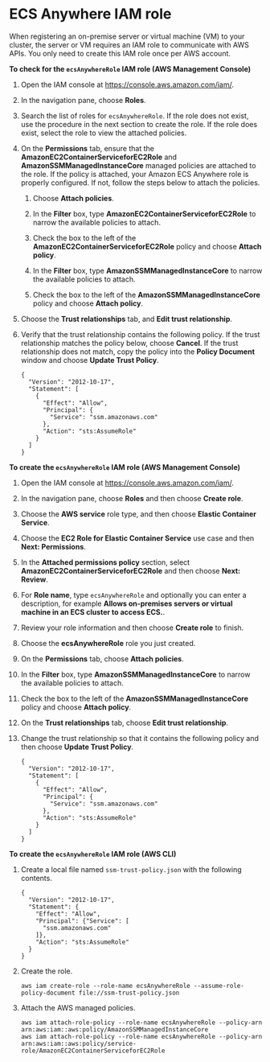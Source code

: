 # ECS Anywhere IAM role<a name="iam-role-ecsanywhere"></a>

When registering an on\-premise server or virtual machine \(VM\) to your cluster, the server or VM requires an IAM role to communicate with AWS APIs\. You only need to create this IAM role once per AWS account\.<a name="procedure-check-ecsanywhere-role"></a>

**To check for the `ecsAnywhereRole` IAM role \(AWS Management Console\)**

1. Open the IAM console at [https://console\.aws\.amazon\.com/iam/](https://console.aws.amazon.com/iam/)\.

1. In the navigation pane, choose **Roles**\. 

1. Search the list of roles for `ecsAnywhereRole`\. If the role does not exist, use the procedure in the next section to create the role\. If the role does exist, select the role to view the attached policies\.

1. On the **Permissions** tab, ensure that the **AmazonEC2ContainerServiceforEC2Role** and **AmazonSSMManagedInstanceCore** managed policies are attached to the role\. If the policy is attached, your Amazon ECS Anywhere role is properly configured\. If not, follow the steps below to attach the policies\.

   1. Choose **Attach policies**\.

   1. In the **Filter** box, type **AmazonEC2ContainerServiceforEC2Role** to narrow the available policies to attach\.

   1. Check the box to the left of the **AmazonEC2ContainerServiceforEC2Role** policy and choose **Attach policy**\.

   1. In the **Filter** box, type **AmazonSSMManagedInstanceCore** to narrow the available policies to attach\.

   1. Check the box to the left of the **AmazonSSMManagedInstanceCore** policy and choose **Attach policy**\.

1. Choose the **Trust relationships** tab, and **Edit trust relationship**\.

1. Verify that the trust relationship contains the following policy\. If the trust relationship matches the policy below, choose **Cancel**\. If the trust relationship does not match, copy the policy into the **Policy Document** window and choose **Update Trust Policy**\.

   ```
   {
     "Version": "2012-10-17",
     "Statement": [
       {
         "Effect": "Allow",
         "Principal": {
           "Service": "ssm.amazonaws.com"
         },
         "Action": "sts:AssumeRole"
       }
     ]
   }
   ```

**To create the `ecsAnywhereRole` IAM role \(AWS Management Console\)**

1. Open the IAM console at [https://console\.aws\.amazon\.com/iam/](https://console.aws.amazon.com/iam/)\.

1. In the navigation pane, choose **Roles** and then choose **Create role**\.

1. Choose the **AWS service** role type, and then choose **Elastic Container Service**\.

1. Choose the **EC2 Role for Elastic Container Service** use case and then **Next: Permissions**\.

1. In the **Attached permissions policy** section, select **AmazonEC2ContainerServiceforEC2Role** and then choose **Next: Review**\.

1. For **Role name**, type `ecsAnywhereRole` and optionally you can enter a description, for example **Allows on\-premises servers or virtual machine in an ECS cluster to access ECS\.**\.

1. Review your role information and then choose **Create role** to finish\.

1. Choose the **ecsAnywhereRole** role you just created\.

1. On the **Permissions** tab, choose **Attach policies**\.

1. In the **Filter** box, type **AmazonSSMManagedInstanceCore** to narrow the available policies to attach\.

1. Check the box to the left of the **AmazonSSMManagedInstanceCore** policy and choose **Attach policy**\.

1. On the **Trust relationships** tab, choose **Edit trust relationship**\.

1. Change the trust relationship so that it contains the following policy and then choose **Update Trust Policy**\.

   ```
   {
     "Version": "2012-10-17",
     "Statement": [
       {
         "Effect": "Allow",
         "Principal": {
           "Service": "ssm.amazonaws.com"
         },
         "Action": "sts:AssumeRole"
       }
     ]
   }
   ```

**To create the `ecsAnywhereRole` IAM role \(AWS CLI\)**

1. Create a local file named `ssm-trust-policy.json` with the following contents\.

   ```
   {
     "Version": "2012-10-17",
     "Statement": {
       "Effect": "Allow",
       "Principal": {"Service": [
         "ssm.amazonaws.com"
       ]},
       "Action": "sts:AssumeRole"
     }
   }
   ```

1. Create the role\.

   ```
   aws iam create-role --role-name ecsAnywhereRole --assume-role-policy-document file://ssm-trust-policy.json
   ```

1. Attach the AWS managed policies\.

   ```
   aws iam attach-role-policy --role-name ecsAnywhereRole --policy-arn arn:aws:iam::aws:policy/AmazonSSMManagedInstanceCore
   aws iam attach-role-policy --role-name ecsAnywhereRole --policy-arn arn:aws:iam::aws:policy/service-role/AmazonEC2ContainerServiceforEC2Role
   ```